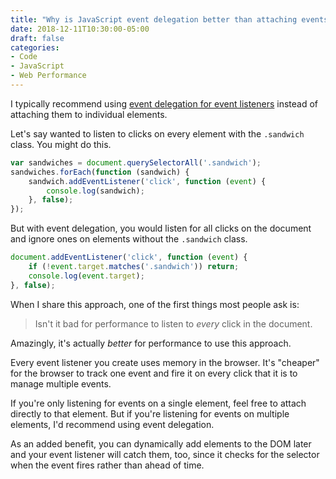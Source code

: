 ```yaml
---
title: "Why is JavaScript event delegation better than attaching events to each element?"
date: 2018-12-11T10:30:00-05:00
draft: false
categories:
- Code
- JavaScript
- Web Performance
---
```


I typically recommend using [event delegation for event listeners](/checking-event-target-selectors-with-event-bubbling-in-vanilla-javascript/) instead of attaching them to individual elements.

Let's say wanted to listen to clicks on every element with the `.sandwich` class. You might do this.

```js
var sandwiches = document.querySelectorAll('.sandwich');
sandwiches.forEach(function (sandwich) {
	sandwich.addEventListener('click', function (event) {
		console.log(sandwich);
	}, false);
});
```

But with event delegation, you would listen for all clicks on the document and ignore ones on elements without the `.sandwich` class.

```js
document.addEventListener('click', function (event) {
	if (!event.target.matches('.sandwich')) return;
	console.log(event.target);
}, false);
```

When I share this approach, one of the first things most people ask is:

> Isn't it bad for performance to listen to *every* click in the document.

Amazingly, it's actually *better* for performance to use this approach.

Every event listener you create uses memory in the browser. It's "cheaper" for the browser to track one event and fire it on every click that it is to manage multiple events.

If you're only listening for events on a single element, feel free to attach directly to that element. But if you're listening for events on multiple elements, I'd recommend using event delegation.

As an added benefit, you can dynamically add elements to the DOM later and your event listener will catch them, too, since it checks for the selector when the event fires rather than ahead of time.